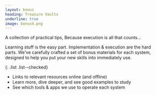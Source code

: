 ```yaml
---
layout: bonus
heading: Treasure Vaults
underline: true
image: bonus4.png
---
```


A collection of practical tips, Because execution is all that counts...

Learning stuff is the easy part. Implementation & execution are the hard parts. We've carefully crafted a set of bonus materials for each system, designed to help you put your new skills into immediately use.

{: .list .list--checked}
- Links to relevant resources online (and offline)
- Learn more, dive deeper, and see good examples to study
- See which tools & apps we use to operate each system
